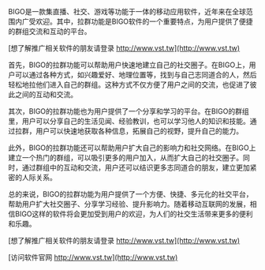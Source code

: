BIGO是一款集直播、社交、游戏等功能于一体的移动应用软件，近年来在全球范围内广受欢迎。其中，拉群功能是BIGO软件的一个重要特点，为用户提供了便捷的群组交流和互动的平台。

[想了解推广相关软件的朋友请登录 http://www.vst.tw](http://www.vst.tw)

首先，BIGO的拉群功能可以帮助用户快速地建立自己的社交圈子。在BIGO上，用户可以通过各种方式，如兴趣爱好、地理位置等，找到与自己志同道合的人，然后轻松地拉他们进入自己的群组。这种方式不仅方便了用户之间的交流，也促进了彼此之间的互动和交流。

其次，BIGO的拉群功能也为用户提供了一个分享和学习的平台。在BIGO的群组里，用户可以分享自己的生活见闻、经验教训，也可以学习他人的知识和技能。通过拉群，用户可以快速地获取各种信息，拓展自己的视野，提升自己的能力。

此外，BIGO的拉群功能还可以帮助用户扩大自己的影响力和社交网络。在BIGO上建立一个热门的群组，可以吸引更多的用户加入，从而扩大自己的社交圈子。同时，通过群组中的互动和交流，用户还可以结识更多志同道合的朋友，建立更加紧密的人际关系。

总的来说，BIGO的拉群功能为用户提供了一个方便、快捷、多元化的社交平台，帮助用户扩大社交圈子、分享学习经验、提升影响力。随着移动互联网的发展，相信BIGO这样的软件将会更加受到用户的欢迎，为人们的社交生活带来更多的便利和乐趣。

[想了解推广相关软件的朋友请登录 http://www.vst.tw](http://www.vst.tw)


[访问软件官网 http://www.vst.tw](http://www.vst.tw)
